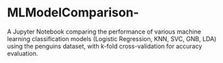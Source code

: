 # MLModelComparison-
A Jupyter Notebook comparing the performance of various machine learning classification models (Logistic Regression, KNN, SVC, GNB, LDA) using the penguins dataset, with k-fold cross-validation for accuracy evaluation.
